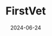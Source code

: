 ---  
layout: startup_page  
title: "FirstVet"  
id: "firstvet.com"  
permalink: "/firstvetfirstvet.com06242024/"  
website: "https://firstvet.com/"  
funding_round: "Series C"  
funding_amount: "€20M"  
investors: "TELUS Global Ventures, OMERS Ventures, Mubadala Capital, Cathay Innovation"  
about: "FirstVet is a pet healthcare company that provides telehealth services connecting pet owners with registered veterinarians for advice and referrals. Their app offers access to expert veterinary advice, clinic referrals, and in select markets, vetted products and medications through partnerships with pet shops and pharmacies. FirstVet partners with over 60 major insurance companies globally, offering services at no additional cost to millions of insured pets."  
markets: "Pet Healthcare, Telehealth, Veterinary Services, Medical, Mobile Apps, Pet"  
hq: "Stockholm, Stockholm, Sweden"  
founded_year: "2016"  
linkedin: "https://www.linkedin.com/company/firstvet"  
twitter: ""  
instagram: ""  
facebook: "https://www.facebook.com/firstvetglobal"  
crunchbase: "https://www.crunchbase.com/organization/firstvet"  
pitchbook: "https://pitchbook.com/profiles/company/229846-87"  

date_display: "24-Jun-2024"  
date: "2024-06-24"

# SEO Optimization  
meta_title: "FirstVet - Series C Funding (€20M)"  
meta_description: "FirstVet, FirstVet is a pet healthcare company that provides telehealth services connecting pet owners with registered veterinarians for advice and referrals. T..."  
meta_keywords: "FirstVet, Pet Healthcare, Telehealth, Veterinary Services, Medical, Mobile Apps, Pet, Series C funding"  
canonical_url: "https://startup.projectstartups.com/firstvetfirstvet.com06242024/"  
---